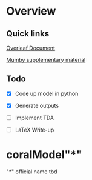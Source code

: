 
# Overview

## Quick links

[Overleaf Document](https://www.overleaf.com/project/5d03737348a7960589936aae)

[Mumby supplementary material](https://media-nature-com.libproxy.berkeley.edu/original/nature-assets/nature/journal/v450/n7166/extref/nature06252-s1.pdf)


## Todo

* [x] Code up model in python
* [x] Generate outputs
* [ ] Implement TDA
* [ ] LaTeX Write-up


# coralModel"*"

"*" official name tbd



